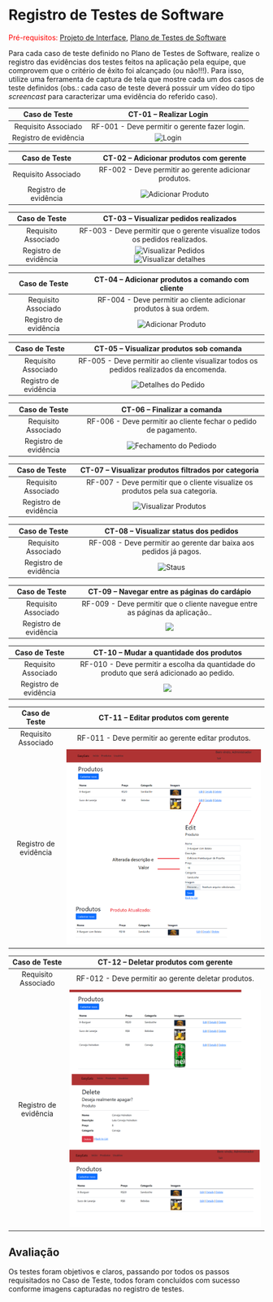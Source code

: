 # Registro de Testes de Software

<span style="color:red">Pré-requisitos: <a href="3-Projeto de Interface.md"> Projeto de Interface</a></span>, <a href="8-Plano de Testes de Software.md"> Plano de Testes de Software</a>

Para cada caso de teste definido no Plano de Testes de Software, realize o registro das evidências dos testes feitos na aplicação pela equipe, que comprovem que o critério de êxito foi alcançado (ou não!!!). Para isso, utilize uma ferramenta de captura de tela que mostre cada um dos casos de teste definidos (obs.: cada caso de teste deverá possuir um vídeo do tipo _screencast_ para caracterizar uma evidência do referido caso).

| **Caso de Teste** 	| **CT-01 – Realizar Login** 	|
|:---:	|:---:	|
|	Requisito Associado 	| RF-001 - Deve permitir o gerente fazer login. |
|Registro de evidência | ![Login](https://github.com/ICEI-PUC-Minas-PMV-ADS/pmv-ads-2024-1-e2-proj-int-t7-grupo-gerenciador-de-pedidos/blob/main/docs/img/Registro%20de%20testes%20de%20software/Login.png) |


| **Caso de Teste** 	| **CT-02 – Adicionar produtos com gerente** 	|
|:---:	|:---:	|
|	Requisito Associado 	| RF-002 - Deve permitir ao gerente adicionar produtos. |
|Registro de evidência | ![Adicionar Produto](https://github.com/ICEI-PUC-Minas-PMV-ADS/pmv-ads-2024-1-e2-proj-int-t7-grupo-gerenciador-de-pedidos/blob/main/docs/img/Registro%20de%20testes%20de%20software/Cadastro%20de%20Produto.png?raw=true) |


| **Caso de Teste** | **CT-03 – Visualizar pedidos realizados** |
|:---:|:---:|
| Requisito Associado | RF-003 - Deve permitir que o gerente visualize todos os pedidos realizados. |
| Registro de evidência | ![Visualizar Pedidos](https://github.com/ICEI-PUC-Minas-PMV-ADS/pmv-ads-2024-1-e2-proj-int-t7-grupo-gerenciador-de-pedidos/blob/main/docs/img/Registro%20de%20testes%20de%20software/CT-03%20-%20Visualizar%20pedidos%20realizados.png?raw=true)<br>![Visualizar detalhes](https://github.com/ICEI-PUC-Minas-PMV-ADS/pmv-ads-2024-1-e2-proj-int-t7-grupo-gerenciador-de-pedidos/blob/main/docs/img/Registro%20de%20testes%20de%20software/CT-03%20-%20Visualizar%20detalhes%20do%20pedido.png?raw=true) |

| **Caso de Teste** 	| **CT-04 – Adicionar produtos a comando com cliente** 	|
|:---:	|:---:	|
|	Requisito Associado 	| RF-004 - Deve permitir ao cliente adicionar produtos à sua ordem. |
|Registro de evidência | ![Adicionar Produto](https://github.com/ICEI-PUC-Minas-PMV-ADS/pmv-ads-2024-1-e2-proj-int-t7-grupo-gerenciador-de-pedidos/blob/main/docs/img/Registro%20de%20testes%20de%20software/Cadastro%20de%20Produto.png?raw=true) |


| **Caso de Teste** 	| **CT-05 – Visualizar produtos sob comanda** 	|
|:---:	|:---:	|
|	Requisito Associado 	| RF-005 - Deve permitir ao cliente visualizar todos os pedidos realizados da encomenda. |
|Registro de evidência | ![Detalhes do Pedido](https://github.com/ICEI-PUC-Minas-PMV-ADS/pmv-ads-2024-1-e2-proj-int-t7-grupo-gerenciador-de-pedidos/blob/main/docs/img/Registro%20de%20testes%20de%20software/Pedidos.jpg) |


| **Caso de Teste** 	| **CT-06 – Finalizar a comanda** 	|
|:---:	|:---:	|
|	Requisito Associado 	| RF-006 - Deve permitir ao cliente fechar o pedido de pagamento. |
|Registro de evidência | ![Fechamento do Pediodo](https://github.com/ICEI-PUC-Minas-PMV-ADS/pmv-ads-2024-1-e2-proj-int-t7-grupo-gerenciador-de-pedidos/blob/main/docs/img/Registro%20de%20testes%20de%20software/Confirma%C3%A7%C3%A3o%20cozinha.jpg) |


| **Caso de Teste** 	| **CT-07 – Visualizar produtos filtrados por categoria** 	|
|:---:	|:---:	|
|	Requisito Associado 	| RF-007 - Deve permitir que o cliente visualize os produtos pela sua categoria. |
|Registro de evidência | ![Visualizar Produtos](https://github.com/ICEI-PUC-Minas-PMV-ADS/pmv-ads-2024-1-e2-proj-int-t7-grupo-gerenciador-de-pedidos/blob/main/docs/img/Registro%20de%20testes%20de%20software/Sobremesas.jpg?raw=true) |


| **Caso de Teste** 	| **CT-08 – Visualizar status dos pedidos** 	|
|:---:	|:---:	|
|	Requisito Associado 	| RF-008 - Deve permitir ao gerente dar baixa aos pedidos já pagos. |
|Registro de evidência | ![Staus](https://github.com/ICEI-PUC-Minas-PMV-ADS/pmv-ads-2024-1-e2-proj-int-t7-grupo-gerenciador-de-pedidos/blob/main/docs/img/Registro%20de%20testes%20de%20software/Status.png) |


| **Caso de Teste** 	| **CT-09 – Navegar entre as páginas do cardápio** 	|
|:---:	|:---:	|
|	Requisito Associado 	| RF-009 - Deve permitir que o cliente navegue entre as páginas da aplicação.. |
|Registro de evidência | ![](img/) |


| **Caso de Teste** 	| **CT-10 – Mudar a quantidade dos produtos** 	|
|:---:	|:---:	|
|	Requisito Associado 	| RF-010 - Deve permitir a escolha da quantidade do produto que será adicionado ao pedido. |
|Registro de evidência | ![](img/) |


| **Caso de Teste** 	| **CT-11 – Editar produtos com gerente** 	|
|:---:	|:---:	|
|	Requisito Associado 	| RF-011 - Deve permitir ao gerente editar produtos. |
|Registro de evidência | ![Alterar Produto](img/ct11-TesteAlterarProduto.png?raw=true) |


| **Caso de Teste** 	| **CT-12 – Deletar produtos com gerente** 	|
|:---:	|:---:	|
|	Requisito Associado 	| RF-012 - Deve permitir ao gerente deletar produtos. |
|Registro de evidência | ![Excluir Produto](img/ct12-ExclusaoProduto.png?raw=true) |


## Avaliação

Os testes foram objetivos e claros, passando por todos os passos requisitados no Caso de Teste, todos foram concluídos com sucesso conforme imagens capturadas no registro de testes.
